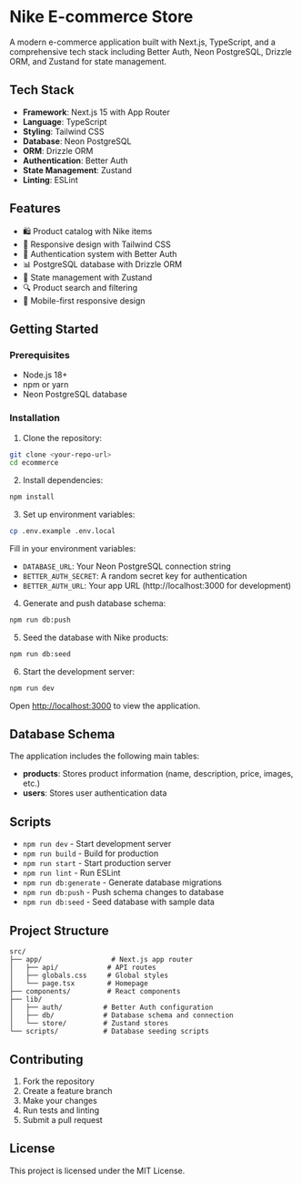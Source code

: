 # Nike E-commerce Store

A modern e-commerce application built with Next.js, TypeScript, and a comprehensive tech stack including Better Auth, Neon PostgreSQL, Drizzle ORM, and Zustand for state management.

## Tech Stack

- **Framework**: Next.js 15 with App Router
- **Language**: TypeScript
- **Styling**: Tailwind CSS
- **Database**: Neon PostgreSQL
- **ORM**: Drizzle ORM
- **Authentication**: Better Auth
- **State Management**: Zustand
- **Linting**: ESLint

## Features

- 🛍️ Product catalog with Nike items
- 🎨 Responsive design with Tailwind CSS
- 🔐 Authentication system with Better Auth
- 📊 PostgreSQL database with Drizzle ORM
- 🚀 State management with Zustand
- 🔍 Product search and filtering
- 📱 Mobile-first responsive design

## Getting Started

### Prerequisites

- Node.js 18+ 
- npm or yarn
- Neon PostgreSQL database

### Installation

1. Clone the repository:
```bash
git clone <your-repo-url>
cd ecommerce
```

2. Install dependencies:
```bash
npm install
```

3. Set up environment variables:
```bash
cp .env.example .env.local
```

Fill in your environment variables:
- `DATABASE_URL`: Your Neon PostgreSQL connection string
- `BETTER_AUTH_SECRET`: A random secret key for authentication
- `BETTER_AUTH_URL`: Your app URL (http://localhost:3000 for development)

4. Generate and push database schema:
```bash
npm run db:push
```

5. Seed the database with Nike products:
```bash
npm run db:seed
```

6. Start the development server:
```bash
npm run dev
```

Open [http://localhost:3000](http://localhost:3000) to view the application.

## Database Schema

The application includes the following main tables:

- **products**: Stores product information (name, description, price, images, etc.)
- **users**: Stores user authentication data

## Scripts

- `npm run dev` - Start development server
- `npm run build` - Build for production
- `npm run start` - Start production server
- `npm run lint` - Run ESLint
- `npm run db:generate` - Generate database migrations
- `npm run db:push` - Push schema changes to database
- `npm run db:seed` - Seed database with sample data

## Project Structure

```
src/
├── app/                 # Next.js app router
│   ├── api/            # API routes
│   ├── globals.css     # Global styles
│   └── page.tsx        # Homepage
├── components/         # React components
├── lib/
│   ├── auth/          # Better Auth configuration
│   ├── db/            # Database schema and connection
│   └── store/         # Zustand stores
└── scripts/           # Database seeding scripts
```

## Contributing

1. Fork the repository
2. Create a feature branch
3. Make your changes
4. Run tests and linting
5. Submit a pull request

## License

This project is licensed under the MIT License.